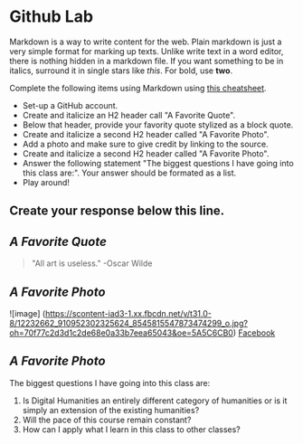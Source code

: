 
# Github Lab

Markdown is a way to write content for the web. 
Plain markdown is just a very simple format for marking up
texts. Unlike write text in a word editor, there is nothing
hidden in a markdown file. If you want something to be in
italics, surround it in single stars like *this*. For bold,
use **two**.

Complete the following items using Markdown using [this cheatsheet](https://github.com/adam-p/markdown-here/wiki/Markdown-Cheatsheet).

- Set-up a GitHub account. 
- Create and italicize an H2 header call "A Favorite Quote". 
- Below that header, provide your favority quote stylized as a block quote. 
- Create and italicize a second H2 header called "A Favorite Photo". 
- Add a photo and make sure to give credit by linking to the source.   
- Create and italicize a second H2 header called "A Favorite Photo". 
- Answer the following statement "The biggest questions I have going into this class are:". Your answer should be formated as a list. 
- Play around!

 
 Create your response below this line. 
 ------------------

## *A Favorite Quote*
>"All art is useless."
   >-Oscar Wilde
   
## *A Favorite Photo*
![image]
(https://scontent-iad3-1.xx.fbcdn.net/v/t31.0-8/12232662_910952302325624_8545815547873474299_o.jpg?oh=70f77c2d3d1c2de68e0a33b7eea65043&oe=5A5C6CB0) 
[Facebook](https://www.facebook.com/photo.php?fbid=910952302325624&set=pb.100002325882739.-2207520000.1504052199.&type=3&theater)
## *A Favorite Photo*

The biggest questions I have going into this class are:
1. Is Digital Humanities an entirely different category of humanities or is it simply an extension of the existing humanities?
2. Will the pace of this course remain constant?
3. How can I apply what I learn in this class to other classes?
